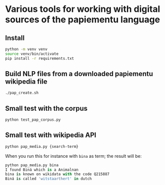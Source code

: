# Various tools for working with digital sources of the papiementu language

## Install

```bash
python -m venv venv
source venv/bin/activate
pip install -r requirements.txt
```

## Build NLP files from a downloaded papiementu wikipedia file
```bash
./pap_create.sh
```

## Small test with the corpus
```bash
python test_pap_corpus.py
```

## Small test with wikipedia API 

```bash
python pap_media.py {search-term}
```

When you run this for instance with `bina` as term; the result will be:

```python
python pap_media.py bina
I found Biná which is a Animalnan
bina is known on wikidata with the code Q215887
Biná is called 'witstaarthert' in dutch
```
